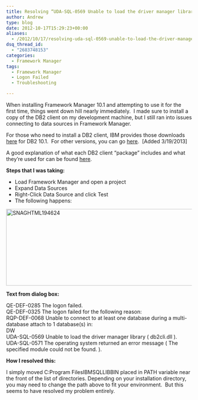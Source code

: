 ```yaml
---
title: Resolving “UDA-SQL-0569 Unable to load the driver manager library ( db2cli.dll )” with Framework Manager 10.1
author: Andrew
type: blog
date: 2012-10-17T15:29:23+00:00
aliases:
  - /2012/10/17/resolving-uda-sql-0569-unable-to-load-the-driver-manager-library-db2cli-dll-with-framework-manager-10-1/
dsq_thread_id:
  - "2683748153"
categories:
  - Framework Manager
tags:
  - Framework Manager
  - Logon Failed
  - Troubleshooting

---
```

When installing Framework Manager 10.1 and attempting to use it for the first time, things went down hill nearly immediately.  I made sure to install a copy of the DB2 client on my development machine, but I still ran into issues connecting to data sources in Framework Manager.

For those who need to install a DB2 client, IBM provides those downloads [here][1] for DB2 10.1.  For other versions, you can go [here][2].  [Added 3/19/2013]

A good explanation of what each DB2 client &#8220;package&#8221; includes and what they&#8217;re used for can be found [here][3].

**Steps that I was taking:**

  * Load Framework Manager and open a project
  * Expand Data Sources
  * Right-Click Data Source and click Test
  * The following happens:

[<img style="background-image: none; padding-left: 0px; padding-right: 0px; display: inline; padding-top: 0px; border-width: 0px;" title="SNAGHTML194624" alt="SNAGHTML194624" src="http://www.andrewcbancroft.com/wp-content/uploads/2012/10/SNAGHTML194624_thumb.png" width="666" height="208" border="0" />][4]

**Text from dialog box:**

QE-DEF-0285 The logon failed.  
QE-DEF-0325 The logon failed for the following reason:  
RQP-DEF-0068 Unable to connect to at least one database during a multi-database attach to 1 database(s) in:  
DW  
UDA-SQL-0569 Unable to load the driver manager library ( db2cli.dll ).  
UDA-SQL-0571 The operating system returned an error message ( The specified module could not be found. ).

**How I resolved this:**

I simply moved C:Program FilesIBMSQLLIBBIN placed in PATH variable near the front of the list of directories. Depending on your installation directory, you may need to change the path above to fit your environment.  But this seems to have resolved my problem entirely.

 [1]: http://www-01.ibm.com/support/docview.wss?rs=4020&uid=swg21385217
 [2]: http://www-01.ibm.com/support/docview.wss?uid=swg27016878
 [3]: http://www.db2dean.com/Previous/DB2Client.html
 [4]: http://www.andrewcbancroft.com/wp-content/uploads/2012/10/SNAGHTML194624.png